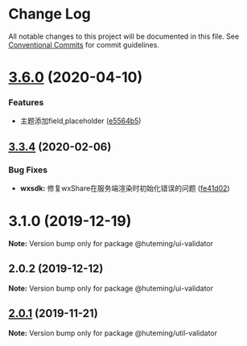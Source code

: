 # Change Log

All notable changes to this project will be documented in this file.
See [Conventional Commits](https://conventionalcommits.org) for commit guidelines.

# [3.6.0](https://github.com/huteming/huteming-ui/compare/v3.5.1...v3.6.0) (2020-04-10)


### Features

* 主题添加field,placeholder ([e5564b5](https://github.com/huteming/huteming-ui/commit/e5564b5544d48f9cb7b132b6cf5c54553a19c6a5))






## [3.3.4](https://github.com/huteming/huteming-ui/compare/v3.3.3...v3.3.4) (2020-02-06)


### Bug Fixes

* **wxsdk:** 修复wxShare在服务端渲染时初始化错误的问题 ([fe41d02](https://github.com/huteming/huteming-ui/commit/fe41d022ea3ea0137a40c778951967fbae556988))





# 3.1.0 (2019-12-19)

**Note:** Version bump only for package @huteming/ui-validator





## 2.0.2 (2019-12-12)

**Note:** Version bump only for package @huteming/ui-validator





## [2.0.1](https://github.com/huteming/huteming-ui/compare/@huteming/util-validator@2.0.0...@huteming/util-validator@2.0.1) (2019-11-21)

**Note:** Version bump only for package @huteming/util-validator
